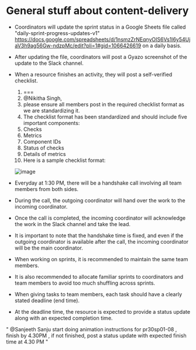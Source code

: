 #  General stuff about content-delivery

-   Coordinators will update the sprint status in a Google Sheets file called "daily-sprint-progress-updates-v1" https://docs.google.com/spreadsheets/d/1nsmzZrNEqnyOIS6Vs1l6y54UjaV3h9ag56Gw-ndzpMc/edit?pli=1#gid=1066426619 on a daily basis.
-   After updating the file, coordinators will post a Gyazo screenshot of the update to the Slack channel.
-   When a resource finishes an activity, they will post a self-verified checklist.
    1. ===
    2.   @Nikitha Singh,
    3.  please ensure all members post in the required checklist format as we are standardizing it.
    4.  The checklist format has been standardized and should include five important components:
    5.  Checks
    6.  Metrics
    7.  Component IDs
    8.  Status of checks
    9.  Details of metrics
    10.  Here is a sample checklist format:
      
      ![image](https://user-images.githubusercontent.com/131442290/234830545-cbe3dfdb-60c7-4b34-8871-d3b72102146e.png)


-   Everyday at 1:30 PM, there will be a handshake call involving all team members from both sides.
-   During the call, the outgoing coordinator will hand over the work to the incoming coordinator.
-   Once the call is completed, the incoming coordinator will acknowledge the work in the Slack channel and take the lead.
-   It is important to note that the handshake time is fixed, and even if the outgoing coordinator is available after the call, the incoming coordinator will be the main coordinator.
-   When working on sprints, it is recommended to maintain the same team members.
-   It is also recommended to allocate familiar sprints to coordinators and team members to avoid too much shuffling across sprints.
-   When giving tasks to team members, each task should have a clearly stated deadline (end time).
-   At the deadline time, the resource is expected to provide a status update along with an expected completion time.

  "  @Sanjeeth Sanju start doing animation instructions for pr30sp01-08 , finish by 4.30PM , if not finished, post a status update with expected finish time at 4.30 PM "
